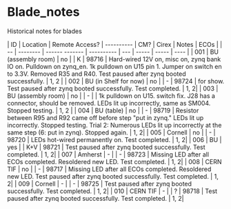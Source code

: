 # Blade_notes
Historical notes for blades


| ID  | Location                    | Remote Access? | ---------- | CM? | Cirex | Notes | ECOs |
| --  | --------                    | ------ ------- | ---------- | --- | ----- | ----- | ---- |
| 001 | BU (assembly room)          | no             |      | K   | 98716 | Hard-wired 12V on, misc on, zynq bank IO on. Pulldown on zynq_en. 1k pulldown on U15 pin 1. Jumper on switch en to 3.3V. Removed R35 and R40. Test paused after zynq booted successfully. | 1, 2 |
| 002 | BU (in Shelf for now)       | no             |      | -   | 98724 | for show. Test paused after zynq booted successfully. Test completed. | 1, 2|
| 003 | BU (assembly room)          | no             |      | -   |       | 1k pulldown on U15. switch fix. J28 has a connector, should be removed. LEDs lit up incorrectly, same as SM004. Stopped testing. | 1, 2 |
| 004 | BU (table)                  | no             |      | -   | 98719 | Resistor between R95 and R92 came off before step "put in zynq." LEDs lit up incorrectly. Stopped testing. Trial 2: Numerous LEDs lit up incorrectly at the same step (6: put in zynq). Stopped again. | 1, 2|
| 005 | Cornell                     | no             |      | -   | 98720 | LEDs hot-wired permanently on. Test completed. | 1, 2|
| 006 | BU                          | yes            |      | K+V | 98721 | Test paused after zynq booted successfully. Test completed. | 1, 2|
| 007 | Amherst                     | -              |      | -   | 98723 | Missing LED after all ECOs completed. Resoldered new LED. Test completed. | 1, 2|
| 008 | CERN TIF                    | no             |      | -   | 98717 | Missing LED after all ECOs completed. Resoldered new LED. Test paused after zynq booted successfully. Test completed. | 1, 2|
| 009 | Cornell                     | -              |      | -   | 98725 | Test paused after zynq booted successfully. Test completed. | 1, 2|
| 010 | CERN TIF                    | -              |      | ?   | 98718 | Test paused after zynq booted successfully. Test completed. | 1, 2|

